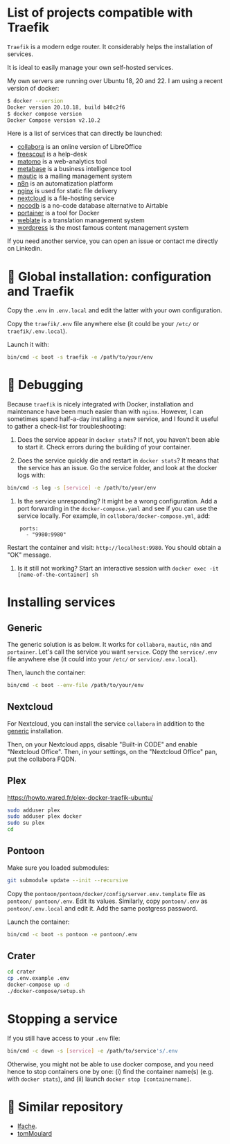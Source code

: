 # List of projects compatible with Traefik 


`Traefik` is a modern edge router. It considerably helps the installation of services. 

It is ideal to easily manage your own self-hosted services.

My own servers are running over Ubuntu 18, 20 and 22. I am using a recent version of docker:

```bash
$ docker --version
Docker version 20.10.18, build b40c2f6
$ docker compose version
Docker Compose version v2.10.2
```

Here is a list of services that can directly be launched:

- [collabora](#collabora) is an online version of LibreOffice
- [freescout](#freescout) is a help-desk
- [matomo](#matomo) is a web-analytics tool
- [metabase](#metabase) is a business intelligence tool
- [mautic](#generic) is a mailing management system
- [n8n](#generic) is an automatization platform
- [nginx](#generic) is used for static file delivery
- [nextcloud](#nextcloud) is a file-hosting service
- [nocodb](#nocodb) is a no-code database alternative to Airtable
- [portainer](#generic) is a tool for Docker
- [weblate](#generic) is a translation management system 
- [wordpress](#generic) is the most famous content management system

If you need another service, you can open an issue or contact me directly on Linkedin.


# :beaver: Global installation: configuration and Traefik

Copy the `.env` in `.env.local` and edit the latter with your own configuration.

Copy the `traefik/.env` file anywhere else (it could be your `/etc/` or `traefik/.env.local`). 

Launch it with:

```bash
bin/cmd -c boot -s traefik -e /path/to/your/env 
```

# :bug: Debugging 

Because `traefik` is nicely integrated with Docker, installation and maintenance have been much easier than with `nginx`.
However, I can sometimes spend half-a-day installing a new service, and I found it useful to gather a check-list for troubleshooting:

1. Does the service appear in `docker stats`? If not, you haven't been able to start it. Check errors during the building of your container.

1. Does the service quickly die and restart in `docker stats`? It means that the service has an issue. Go the service folder, and look at the docker logs with: 

```bash
bin/cmd -s log -s [service] -e /path/to/your/env
```

1. Is the service unresponding? It might be a wrong configuration. Add a port forwarding in the `docker-compose.yaml` and see if you can use the service locally. For example, in `collobora/docker-compose.yml`, add:

```
    ports:
      - "9980:9980"
```

Restart the container and visit: `http://localhost:9980`. You should obtain a "OK" message.

1. Is it still not working? Start an interactive session with `docker exec -it [name-of-the-container] sh` 


# Installing services

## Generic

The generic solution is as below. It works for `collabora`, `mautic`, `n8n` and `portainer`.
Let's call the service you want `service`. 
Copy the `service/.env` file anywhere else (it could into your `/etc/` or `service/.env.local`). 

Then, launch the container:

```bash
bin/cmd -c boot --env-file /path/to/your/env
```

## Nextcloud

For Nextcloud, you can install the service `collabora` in addition to the [generic](#generic) installation.

Then, on your Nextcloud apps, disable "Built-in CODE" and enable "Nextcloud Office". Then, in your settings, on the "Nextcloud Office" pan, put the collabora FQDN.


## Plex

https://howto.wared.fr/plex-docker-traefik-ubuntu/

```bash
sudo adduser plex
sudo adduser plex docker
sudo su plex
cd

```


## Pontoon

Make sure you loaded submodules:

```bash
git submodule update --init --recursive
```

Copy the `pontoon/pontoon/docker/config/server.env.template` file as `pontoon/ pontoon/.env`. Edit its values. 
Similarly, copy `pontoon/.env` as `pontoon/.env.local` and edit it. Add the same postgress password.

Launch the container:

```bash
bin/cmd -c boot -s pontoon -e pontoon/.env
```

## Crater

```bash
cd crater
cp .env.example .env
docker-compose up -d
./docker-compose/setup.sh
```

# Stopping a service

If you still have access to your `.env` file:

```bash
bin/cmd -c down -s [service] -e /path/to/service's/.env
```

Otherwise, you might not be able to use docker compose, and you need hence to stop containers one by one: (i) find the container name(s) (e.g. with `docker stats`), and (ii) launch `docker stop [containername]`.

# :pray: Similar repository

- [lfache](https://github.com/lfache/awesome-traefik).
- [tomMoulard](https://github.com/tomMoulard/make-my-server)

